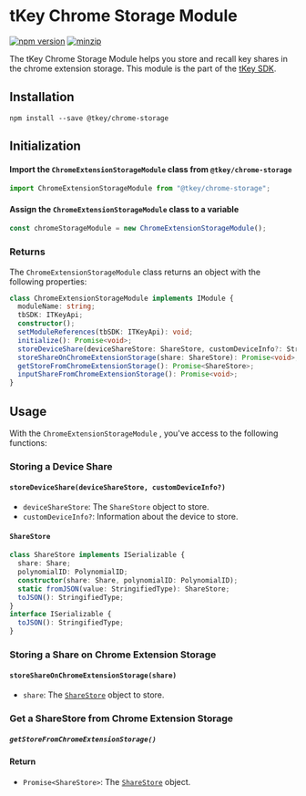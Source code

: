 # tKey Chrome Storage Module

[![npm version](https://img.shields.io/npm/v/@tkey/chrome-storage?label=%22%22)](https://www.npmjs.com/package/@tkey/chrome-storage/v/latest)                  [![minzip](https://img.shields.io/bundlephobia/minzip/@tkey/chrome-storage?label=%22%22)](https://bundlephobia.com/result?p=@tkey/chrome-storage@latest) 

The tKey Chrome Storage Module helps you store and recall key shares in the chrome extension storage. This module is the part of the [tKey SDK](https://github.com/tkey/tkey/).

## Installation

```shell
npm install --save @tkey/chrome-storage
```

## Initialization

#### Import the `ChromeExtensionStorageModule` class from `@tkey/chrome-storage`

```javascript
import ChromeExtensionStorageModule from "@tkey/chrome-storage";
```

#### Assign the `ChromeExtensionStorageModule` class to a variable

```javascript
const chromeStorageModule = new ChromeExtensionStorageModule();
```

### Returns

The `ChromeExtensionStorageModule` class returns an object with the following properties:

```ts
class ChromeExtensionStorageModule implements IModule {
  moduleName: string;
  tbSDK: ITKeyApi;
  constructor();
  setModuleReferences(tbSDK: ITKeyApi): void;
  initialize(): Promise<void>;
  storeDeviceShare(deviceShareStore: ShareStore, customDeviceInfo?: StringifiedType): Promise<void>;
  storeShareOnChromeExtensionStorage(share: ShareStore): Promise<void>;
  getStoreFromChromeExtensionStorage(): Promise<ShareStore>;
  inputShareFromChromeExtensionStorage(): Promise<void>;
}
```

## Usage

With the `ChromeExtensionStorageModule` , you've access to the following functions:

### Storing a Device Share

#### `storeDeviceShare(deviceShareStore, customDeviceInfo?)`

- `deviceShareStore`: The `ShareStore` object to store.
- `customDeviceInfo?`: Information about the device to store.

#### `ShareStore`

```ts
class ShareStore implements ISerializable {
  share: Share;
  polynomialID: PolynomialID;
  constructor(share: Share, polynomialID: PolynomialID);
  static fromJSON(value: StringifiedType): ShareStore;
  toJSON(): StringifiedType;
}
interface ISerializable {
  toJSON(): StringifiedType;
}
```

### Storing a Share on Chrome Extension Storage

#### `storeShareOnChromeExtensionStorage(share)`

- `share`: The [`ShareStore`](#sharestore) object to store.

### Get a ShareStore from Chrome Extension Storage

##### `getStoreFromChromeExtensionStorage()`

#### Return

- `Promise<ShareStore>`: The [`ShareStore`](#sharestore) object.